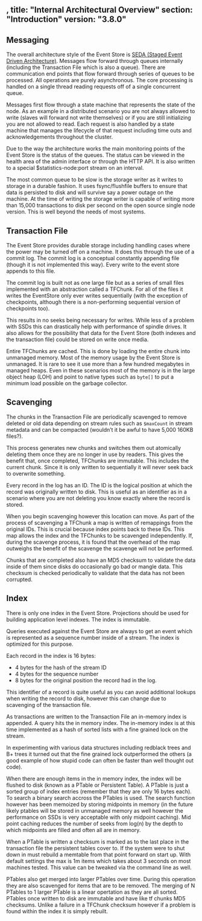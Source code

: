 ,
title: "Internal Architectural Overview"
section: "Introduction"
version: "3.8.0"
---

## Messaging

The overall architecture style of the Event Store is [SEDA (Staged Event Driven Architecture)](http://www.eecs.harvard.edu/~mdw/proj/seda/). Messages flow forward through queues internally (including the Transaction File which is also a queue). There are communication end points that flow forward through series of queues to be processed. All operations are purely asynchronous. The core processing is handled on a single thread reading requests off of a single concurrent queue.

Messages first flow through a state machine that represents the state of the node. As an example in a distributed scenario you are not always allowed to write (slaves will forward not write themselves) or if you are still initializing you are not allowed to read. Each request is also handled by a state machine that manages the lifecycle of that request including time outs and acknowledgements throughout the cluster.

Due to the way the architecture works the main monitoring points of the Event Store is the status of the queues. The status can be viewed in the health area of the admin interface or through the HTTP API. It is also written to a special $statistics-node:port stream on an interval. 

The most common queue to be slow is the storage writer as it writes to storage in a durable fashion. It uses fsync/flushfile buffers to ensure that data is persisted to disk and will survive say a power outage on the machine. At the time of writing the storage writer is capable of writing more than 15,000 transactions to disk per second on the open source single node version. This is well beyond the needs of most systems.

## Transaction File

The Event Store provides durable storage including handling cases where the power may be turned off on a machine. It does this through the use of a commit log. The commit log is a conceptual constantly appending file (though it is not implemented this way). Every write to the event store appends to this file.

The commit log is built not as one large file but as a series of small files implemented with an abstraction called a TFChunk. For all of the files it writes the EventStore only ever writes sequentially (with the exception of checkpoints, although there is a non-performing sequential version of checkpoints too).

This results in no seeks being necessary for writes. While less of a problem with SSDs this can drastically help with performance of spindle drives. It also allows for the possibility that data for the Event Store (both indexes and the transaction file) could be stored on write once media.

Entire TFChunks are cached. This is done by loading the entire chunk into unmanaged memory. Most of the memory usage by the Event Store is unmanaged. It is rare to see it use more than a few hundred megabytes in managed heaps. Even in these scenarios most of the memory is in the large object heap (LOH) and point to native types such as `byte[]` to put a minimum load possible on the garbage collector.

## Scavenging

The chunks in the Transaction File are periodically scavenged to remove deleted or old data depending on stream rules such as `$maxCount` in stream metadata and can be compacted (wouldn’t it be awful to have 5,000 160KB files?).

This process generates new chunks and switches them out atomically deleting them once they are no longer in use by readers. This gives the benefit that, once completed, TFChunks are immutable. This includes the current chunk. Since it is only written to sequentially it will never seek back to overwrite something.

Every record in the log has an ID. The ID is the logical position at which the record was originally written to disk. This is useful as an identifier as in a scenario where you are not deleting you know exactly where the record is stored.

When you begin scavenging however this location can move. As part of the process of scavenging a TFChunk a map is written of remappings from the original IDs. This is crucial because index points back to these IDs. This map allows the index and the TFChunks to be scavenged independently. If, during the scavenge process, it is found that the overhead of the map outweighs the benefit of the scavenge the scavenge will not be performed.

Chunks that are completed also have an MD5 checksum to validate the data inside of them since disks do occasionally go bad or mangle data. This checksum is checked periodically to validate that the data has not been corrupted.

## Index

There is only one index in the Event Store. Projections should be used for building application level indexes. The index is immutable.

Queries executed against the Event Store are always to get an event which is represented as a sequence number inside of a stream. The index is optimized for this purpose.

Each record in the index is 16 bytes:

- 4 bytes for the hash of the stream ID
- 4 bytes for the sequence number
- 8 bytes for the original position the record had in the log.

This identifier of a record is quite useful as you can avoid additional lookups when writing the record to disk, however this can change due to scavenging of the transaction file.

As transactions are written to the Transaction File an in-memory index is appended. A query hits the in memory index. The in-memory index is at this time implemented as a hash of sorted lists with a fine grained lock on the stream.

In experimenting with various data structures including redblack trees and B+ trees it turned out that the fine grained lock outperformed the others (a good example of how stupid code can often be faster than well thought out code).

When there are enough items in the in memory index, the index will be flushed to disk (known as a PTable or Persistent Table). A PTable is just a sorted group of index entries (remember that they are only 16 bytes each). To search a binary search accross the PTables is used. The search function however has been memoized by storing midpoints in memory (in the future likely ptables will be stored in unmanaged memory as well however the performance on SSDs is very acceptable with only midpoint caching). Mid point caching reduces the number of seeks from log(n) by the depth to which midpoints are filled and often all are in memory.

When a PTable is written a checksum is marked as to the last place in the transaction file the persistent tables cover to. If the system were to shut down in must rebuild a memtable from that point forward on start up. With default settings the max is 1m items which takes about 3 seconds on most machines tested. This value can be tweaked via the command line as well.

PTables also get merged into larger PTables over time. During this operation they are also scavenged for items that are to be removed. The merging of N PTables to 1 larger PTable is a linear opertation as they are all sorted. PTables once written to disk are immutable and have like tf chunks MD5 checksums. Unlike a failure in a TFChunk checksum however if a problem is found within the index it is simply rebuilt.
